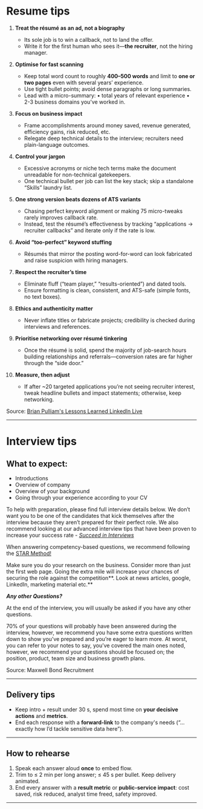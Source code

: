 # Resume tips

1. **Treat the résumé as an ad, not a biography**
    - Its sole job is to win a callback, not to land the offer.
    - Write it for the first human who sees it—**the recruiter**, not the hiring manager.
        
2. **Optimise for fast scanning**
    - Keep total word count to roughly **400–500 words** and limit to **one or two pages** even with several years’ experience.
    - Use tight bullet points; avoid dense paragraphs or long summaries.
    - Lead with a micro-summary: • total years of relevant experience • 2-3 business domains you’ve worked in.
        
3. **Focus on business impact**
    - Frame accomplishments around money saved, revenue generated, efficiency gains, risk reduced, etc.
    - Relegate deep technical details to the interview; recruiters need plain-language outcomes.
        
4. **Control your jargon**
    - Excessive acronyms or niche tech terms make the document unreadable for non-technical gatekeepers.
    - One technical bullet per job can list the key stack; skip a standalone “Skills” laundry list.
        
5. **One strong version beats dozens of ATS variants**
    - Chasing perfect keyword alignment or making 75 micro-tweaks rarely improves callback rate.
    - Instead, test the résumé’s effectiveness by tracking “applications → recruiter callbacks” and iterate only if the rate is low.
        
6. **Avoid “too-perfect” keyword stuffing**
    - Résumés that mirror the posting word-for-word can look fabricated and raise suspicion with hiring managers.
        
7. **Respect the recruiter’s time**
    - Eliminate fluff (“team player,” “results-oriented”) and dated tools.
    - Ensure formatting is clean, consistent, and ATS-safe (simple fonts, no text boxes).
        
8. **Ethics and authenticity matter**
	- Never inflate titles or fabricate projects; credibility is checked during interviews and references.
        
9. **Prioritise networking over résumé tinkering**
    - Once the résumé is solid, spend the majority of job-search hours building relationships and referrals—conversion rates are far higher through the “side door.”
        
10. **Measure, then adjust**
    - If after ~20 targeted applications you’re not seeing recruiter interest, tweak headline bullets and impact statements; otherwise, keep networking.

Source: [Brian Pulliam's Lessons Learned LinkedIn Live](https://www.linkedin.com/events/7347038438900080641)

---

# Interview tips

## **What to expect:**
- Introductions
- Overview of company
- Overview of your background
- Going through your experience according to your CV

To help with preparation, please find full interview details below. We don’t want you to be one of the candidates that kick themselves after the interview because they aren’t prepared for their perfect role. We also recommend looking at our advanced interview tips that have been proven to increase your success rate - [_Succeed in Interviews_](https://www.linkedin.com/pulse/interview-tips-how-succeed-steven-jagger/)

When answering competency-based questions, we recommend following the [STAR Method!](https://uk.indeed.com/career-advice/interviewing/star-technique")

Make sure you do your research on the business. Consider more than just the first web page. Going the extra mile will increase your chances of securing the role against the competition**. Look at news articles, google, LinkedIn, marketing material etc.**  

**_Any other Questions?_**

At the end of the interview, you will usually be asked if you have any other questions.

70% of your questions will probably have been answered during the interview, however, we recommend you have some extra questions written down to show you’ve prepared and you’re eager to learn more. At worst, you can refer to your notes to say, you’ve covered the main ones noted, however, we recommend your questions should be focused on; the position, product, team size and business growth plans.

Source: Maxwell Bond Recruitment

---

## Delivery tips

* Keep intro + result under 30 s, spend most time on **your decisive actions** and **metrics**.
* End each response with a **forward-link** to the company's needs (“…exactly how I’d tackle sensitive data here”).

---

## How to rehearse

1. Speak each answer aloud **once** to embed flow.
2. Trim to ≤ 2 min per long answer; ≤ 45 s per bullet. Keep delivery animated.
3. End every answer with a **result metric** or **public-service impact**: cost saved, risk reduced, analyst time freed, safety improved.

---
